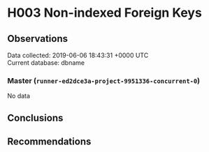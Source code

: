 # H003 Non-indexed Foreign Keys #

## Observations ##
Data collected: 2019-06-06 18:43:31 +0000 UTC  
Current database: dbname  

### Master (`runner-ed2dce3a-project-9951336-concurrent-0`) ###


No data


## Conclusions ##


## Recommendations ##

